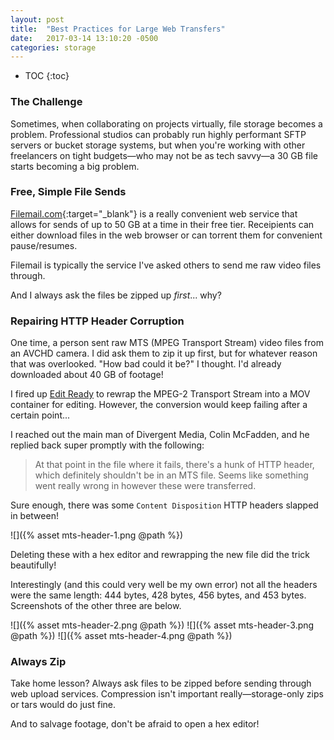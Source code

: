 ```yaml
---
layout: post
title:  "Best Practices for Large Web Transfers"
date:   2017-03-14 13:10:20 -0500
categories: storage
---
```

* TOC
{:toc}

### The Challenge

Sometimes, when collaborating on projects virtually, file storage becomes a problem. Professional studios can probably run highly performant SFTP servers or bucket storage systems, but when you're working with other freelancers on tight budgets—who may not be as tech savvy—a 30 GB file starts becoming a big problem.

### Free, Simple File Sends

[Filemail.com](https://filemail.com){:target="_blank"} is a really convenient web service that allows for sends of up to 50 GB at a time in their free tier. Receipients can either download files in the web browser or can torrent them for convenient pause/resumes.

Filemail is typically the service I've asked others to send me raw video files through.

And I always ask the files be zipped up *first*... why?

### Repairing HTTP Header Corruption

One time, a person sent raw MTS (MPEG Transport Stream) video files from an AVCHD camera.  I did ask them to zip it up first, but for whatever reason that was overlooked. "How bad could it be?" I thought. I'd already downloaded about 40 GB of footage!

I fired up [Edit Ready](https://www.divergentmedia.com/editready) to rewrap the MPEG-2 Transport Stream into a MOV container for editing. However, the conversion would keep failing after a certain point...

I reached out the main man of Divergent Media, Colin McFadden, and he replied back super promptly with the following:

>	At that point in the file where it fails, there's a hunk of HTTP header, which definitely shouldn't be in an MTS file.  Seems like something went really wrong in however these were transferred.

Sure enough, there was some `Content Disposition` HTTP headers slapped in between!

![]({% asset mts-header-1.png @path %})

Deleting these with a hex editor and rewrapping the new file did the trick beautifully!

Interestingly (and this could very well be my own error) not all the headers were the same length: 444 bytes, 428 bytes, 456 bytes, and 453 bytes. Screenshots of the other three are below.

![]({% asset mts-header-2.png @path %})
![]({% asset mts-header-3.png @path %})
![]({% asset mts-header-4.png @path %})

### Always Zip

Take home lesson? Always ask files to be zipped before sending through web upload services. Compression isn't important really—storage-only zips or tars would do just fine.

And to salvage footage, don't be afraid to open a hex editor!